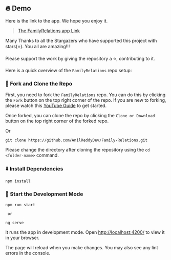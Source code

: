 ## 🔥 Demo

Here is the link to the app. We hope you enjoy it.

> [The FamilyRelations app Link](https://familyrelations.netlify.app/)

Many Thanks to all the Stargazers who have supported this project with stars(⭐). You all are amazing!!!

Please support the work by giving the repository a ⭐, contributing to it.

Here is a quick overview of the `FamilyRelations` repo setup:


### 🍴 Fork and Clone the Repo

First, you need to fork the `FamilyRelations` repo. You can do this by clicking the `Fork` button on the top right corner of the repo. If you are new to forking, please watch this [YouTube Guide](https://www.youtube.com/watch?v=h8suY-Osn8Q) to get started.

Once forked, you can clone the repo by clicking the `Clone or Download` button on the top right corner of the forked repo.

Or
```
git clone https://github.com/AnilReddyDev/Family-Relations.git
```

Please change the directory after cloning the repository using the `cd <folder-name>` command.

### ⬇️ Install Dependencies

```
npm install
```

### 🦄 Start the Development Mode

```
npm run start 
```
     or
```
ng serve
```
It runs the app in development mode. Open [http://localhost:4200/](http://localhost:4200/) to view it in your browser.

The page will reload when you make changes. You may also see any lint errors in the console.
